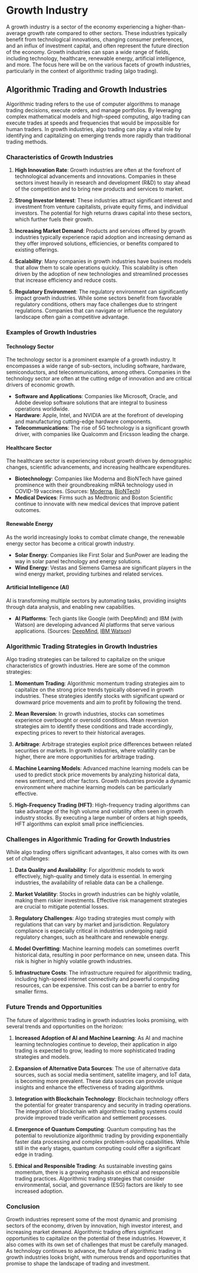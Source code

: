 # Growth Industry

A growth industry is a sector of the economy experiencing a higher-than-average growth rate compared to other sectors. These industries typically benefit from technological innovations, changing consumer preferences, and an influx of investment capital, and often represent the future direction of the economy. Growth industries can span a wide range of fields, including technology, healthcare, renewable energy, artificial intelligence, and more. The focus here will be on the various facets of growth industries, particularly in the context of algorithmic trading (algo trading).

## Algorithmic Trading and Growth Industries

Algorithmic trading refers to the use of computer algorithms to manage trading decisions, execute orders, and manage portfolios. By leveraging complex mathematical models and high-speed computing, algo trading can execute trades at speeds and frequencies that would be impossible for human traders. In growth industries, algo trading can play a vital role by identifying and capitalizing on emerging trends more rapidly than traditional trading methods.

### Characteristics of Growth Industries

1. **High Innovation Rate**: Growth industries are often at the forefront of technological advancements and innovations. Companies in these sectors invest heavily in research and development (R&D) to stay ahead of the competition and to bring new products and services to market.

2. **Strong Investor Interest**: These industries attract significant interest and investment from venture capitalists, private equity firms, and individual investors. The potential for high returns draws capital into these sectors, which further fuels their growth.

3. **Increasing Market Demand**: Products and services offered by growth industries typically experience rapid adoption and increasing demand as they offer improved solutions, efficiencies, or benefits compared to existing offerings.

4. **Scalability**: Many companies in growth industries have business models that allow them to scale operations quickly. This scalability is often driven by the adoption of new technologies and streamlined processes that increase efficiency and reduce costs.

5. **Regulatory Environment**: The regulatory environment can significantly impact growth industries. While some sectors benefit from favorable regulatory conditions, others may face challenges due to stringent regulations. Companies that can navigate or influence the regulatory landscape often gain a competitive advantage.

### Examples of Growth Industries

#### Technology Sector

The technology sector is a prominent example of a growth industry. It encompasses a wide range of sub-sectors, including software, hardware, semiconductors, and telecommunications, among others. Companies in the technology sector are often at the cutting edge of innovation and are critical drivers of economic growth. 

- **Software and Applications**: Companies like Microsoft, Oracle, and Adobe develop software solutions that are integral to business operations worldwide.
- **Hardware**: Apple, Intel, and NVIDIA are at the forefront of developing and manufacturing cutting-edge hardware components.
- **Telecommunications**: The rise of 5G technology is a significant growth driver, with companies like Qualcomm and Ericsson leading the charge.

#### Healthcare Sector

The healthcare sector is experiencing robust growth driven by demographic changes, scientific advancements, and increasing healthcare expenditures.

- **Biotechnology**: Companies like Moderna and BioNTech have gained prominence with their groundbreaking mRNA technology used in COVID-19 vaccines. (Sources: [Moderna](https://www.modernatx.com/), [BioNTech](https://biontech.de/))
- **Medical Devices**: Firms such as Medtronic and Boston Scientific continue to innovate with new medical devices that improve patient outcomes.

#### Renewable Energy

As the world increasingly looks to combat climate change, the renewable energy sector has become a critical growth industry.

- **Solar Energy**: Companies like First Solar and SunPower are leading the way in solar panel technology and energy solutions.
- **Wind Energy**: Vestas and Siemens Gamesa are significant players in the wind energy market, providing turbines and related services.

#### Artificial Intelligence (AI)

AI is transforming multiple sectors by automating tasks, providing insights through data analysis, and enabling new capabilities.

- **AI Platforms**: Tech giants like Google (with DeepMind) and IBM (with Watson) are developing advanced AI platforms that serve various applications. (Sources: [DeepMind](https://deepmind.com/), [IBM Watson](https://www.ibm.com/watson))

### Algorithmic Trading Strategies in Growth Industries

Algo trading strategies can be tailored to capitalize on the unique characteristics of growth industries. Here are some of the common strategies:

1. **Momentum Trading**: Algorithmic momentum trading strategies aim to capitalize on the strong price trends typically observed in growth industries. These strategies identify stocks with significant upward or downward price movements and aim to profit by following the trend.

2. **Mean Reversion**: In growth industries, stocks can sometimes experience overbought or oversold conditions. Mean reversion strategies aim to identify these conditions and trade accordingly, expecting prices to revert to their historical averages.

3. **Arbitrage**: Arbitrage strategies exploit price differences between related securities or markets. In growth industries, where volatility can be higher, there are more opportunities for arbitrage trading.

4. **Machine Learning Models**: Advanced machine learning models can be used to predict stock price movements by analyzing historical data, news sentiment, and other factors. Growth industries provide a dynamic environment where machine learning models can be particularly effective.

5. **High-Frequency Trading (HFT)**: High-frequency trading algorithms can take advantage of the high volume and volatility often seen in growth industry stocks. By executing a large number of orders at high speeds, HFT algorithms can exploit small price inefficiencies.

### Challenges in Algorithmic Trading for Growth Industries

While algo trading offers significant advantages, it also comes with its own set of challenges:

1. **Data Quality and Availability**: For algorithmic models to work effectively, high-quality and timely data is essential. In emerging industries, the availability of reliable data can be a challenge.

2. **Market Volatility**: Stocks in growth industries can be highly volatile, making them riskier investments. Effective risk management strategies are crucial to mitigate potential losses.

3. **Regulatory Challenges**: Algo trading strategies must comply with regulations that can vary by market and jurisdiction. Regulatory compliance is especially critical in industries undergoing rapid regulatory changes, such as healthcare and renewable energy.

4. **Model Overfitting**: Machine learning models can sometimes overfit historical data, resulting in poor performance on new, unseen data. This risk is higher in highly volatile growth industries.

5. **Infrastructure Costs**: The infrastructure required for algorithmic trading, including high-speed internet connectivity and powerful computing resources, can be expensive. This cost can be a barrier to entry for smaller firms.

### Future Trends and Opportunities

The future of algorithmic trading in growth industries looks promising, with several trends and opportunities on the horizon:

1. **Increased Adoption of AI and Machine Learning**: As AI and machine learning technologies continue to develop, their application in algo trading is expected to grow, leading to more sophisticated trading strategies and models.

2. **Expansion of Alternative Data Sources**: The use of alternative data sources, such as social media sentiment, satellite imagery, and IoT data, is becoming more prevalent. These data sources can provide unique insights and enhance the effectiveness of trading algorithms.

3. **Integration with Blockchain Technology**: Blockchain technology offers the potential for greater transparency and security in trading operations. The integration of blockchain with algorithmic trading systems could provide improved trade verification and settlement processes.

4. **Emergence of Quantum Computing**: Quantum computing has the potential to revolutionize algorithmic trading by providing exponentially faster data processing and complex problem-solving capabilities. While still in the early stages, quantum computing could offer a significant edge in trading.

5. **Ethical and Responsible Trading**: As sustainable investing gains momentum, there is a growing emphasis on ethical and responsible trading practices. Algorithmic trading strategies that consider environmental, social, and governance (ESG) factors are likely to see increased adoption.

### Conclusion

Growth industries represent some of the most dynamic and promising sectors of the economy, driven by innovation, high investor interest, and increasing market demand. Algorithmic trading offers significant opportunities to capitalize on the potential of these industries. However, it also comes with its own set of challenges that must be carefully managed. As technology continues to advance, the future of algorithmic trading in growth industries looks bright, with numerous trends and opportunities that promise to shape the landscape of trading and investment.